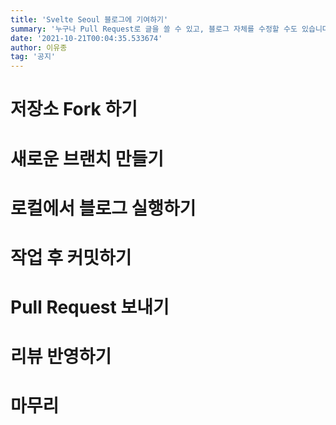 ```yaml
---
title: 'Svelte Seoul 블로그에 기여하기'
summary: '누구나 Pull Request로 글을 쓸 수 있고, 블로그 자체를 수정할 수도 있습니다.'
date: '2021-10-21T00:04:35.533674'
author: 이유종
tag: '공지'
---
```


# 저장소 Fork 하기
# 새로운 브랜치 만들기
# 로컬에서 블로그 실행하기
# 작업 후 커밋하기
# Pull Request 보내기
# 리뷰 반영하기
# 마무리
